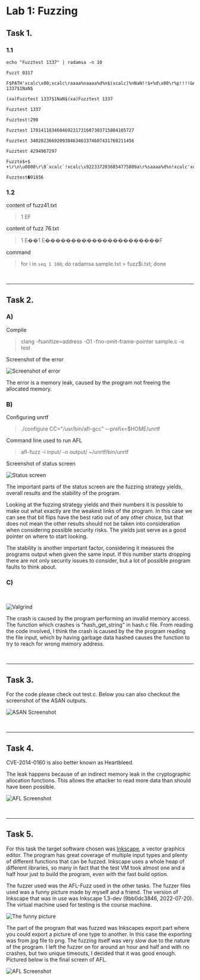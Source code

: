 # Lab 1: Fuzzing

## Task 1.
### 1.1

```
echo "Fuzztest 1337" | radamsa -n 10

Fuzzt 0317

F$PATH'xcalc\x00;xcalc\raaaa%naaaa%d%n$(xcalc)%nNaN!!$+%d\x00\r%p!!!!&#000;Fuzztest 1337$1NaN$

(xa)Fuzztest 1337$1NaN$(xa)Fuzztest 1337

Fuzztest 1337

Fuzztest!290

Fuzztest 170141183460469231731687303715884105727

Fuzztest 340282366920938463463374607431768211456

Fuzztest 4294967297

Fuzzte$+$
+\r\n\u0000\r\0`xcalc`!xcalc\x9223372036854775809a\r%saaaa%d%n!xcalc'xcalcst�170141183460469231731687303715884105729

Fuzztest�91856
```

### 1.2
content of fuzz41.txt

>1 EF

content of fuzz 76.txt

>1 E��1 E����������������������F

command

> for i in `seq 1 100`; do radamsa sample.txt > fuzz$i.txt; done  

&nbsp;

---  


## Task 2.

### A)

Compile
> clang -fsanitize=address -O1 -fno-omit-frame-pointer sample.c -o test

Screenshot of the error

![Screenshot of error](ss1.png)

The error is a memory leak, caused by the program not freeing the allocated memory.

### B)

Configuring unrtf

> ./configure CC="/usr/bin/afl-gcc" --prefix=$HOME/unrtf

Command line used to run AFL

> afl-fuzz -i input/ -o output/ ~/unrtf/bin/unrtf 

Screenshot of status screen

![Status screen](ss2.png)

The important parts of the status screen are the fuzzing strategy yields, overall results and the stability of the program. 

Looking at the fuzzing strategy yields and their numbers it is possible to make out what exactly are the weakest links of the program. In this case we can see that bit flips have the best ratio out of any other choice, but that does not mean the other results should not be taken into consideration when considering possible security risks. The yields just serve as a good pointer on where to start looking.

The stability is another important factor, considering it measures the programs output when given the same input. If this number starts dropping there are not only security issues to consider, but a lot of possible program faults to think about.

### C)

&nbsp;

![Valgrind](ss3.png)

The crash is caused by the program performing an invalid memory access. The function which crashes is "hash_get_string" in hash.c file. From reading the code involved, I think the crash is caused by the the program reading the file input, which by having garbage data hashed causes the function to try to reach for wrong memory address. 


&nbsp;

---

## Task 3.

For the code please check out test.c. Below you can also checkout the screenshot of the ASAN outputs. 

![ASAN Screenshot](ss4.png)

&nbsp;

---

## Task 4.

CVE-2014-0160 is also better known as Heartbleed.

The leak happens because of an indirect memory leak in the cryptographic allocation functions. This allows the attacker to read more data than should have been possible.

![AFL Screenshot](ss5.png)

&nbsp;

---

## Task 5.

For this task the target software chosen was [Inkscape](https://inkscape.org/), a vector graphics editor. The program has great coverage of multiple input types and plenty of different functions that can be fuzzed. Inkscape uses a whole heap of different libraries, so many in fact that the test VM took almost one and a half hour just to build the program, even with the fast build option.

The fuzzer used was the AFL-Fuzz used in the other tasks. The fuzzer files used was a funny picture made by myself and a friend. The version of Inkscape that was in use was Inkscape 1.3-dev (9bb0dc3846, 2022-07-20). The virtual machine used for testing is the course machine. 

![The funny picture](unknown.jpg)

The part of the program that was fuzzed was Inkscapes export part where you could export a picture of one type to another. In this case the exporting was from jpg file to png. The fuzzing itself was very slow due to the nature of the program. I left the fuzzer on for around an hour and half and with no crashes, but two unique timeouts, I decided that it was good enough. Pictured below is the final screen of AFL.

![AFL Screenshot](ss6.png)


